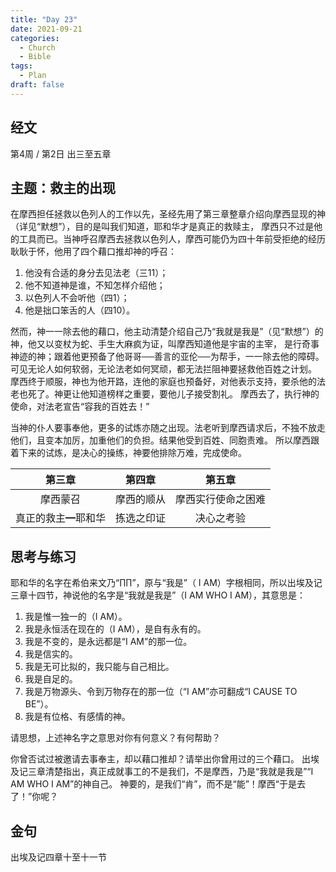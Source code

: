 ```yaml
---
title: "Day 23"
date: 2021-09-21
categories:
  - Church
  - Bible
tags:
  - Plan
draft: false
---
```


## 经文
第4周 / 第2日 出三至五章

## 主题：救主的出现
在摩西担任拯救以色列人的工作以先，圣经先用了第三章整章介绍向摩西显现的神（详见“默想”），目的是叫我们知道，耶和华才是真正的救赎主，
摩西只不过是他的工具而已。当神呼召摩西去拯救以色列人，摩西可能仍为四十年前受拒绝的经历耿耿于怀，他用了四个藉口推却神的呼召：
1. 他没有合适的身分去见法老（三11）；
2. 他不知道神是谁，不知怎样介绍他；
3. 以色列人不会听他（四1）；
4. 他是拙口笨舌的人（四10）。

然而，神一一除去他的藉口，他主动清楚介绍自己乃“我就是我是”（见“默想”）的神，他又以变杖为蛇、手生大麻疯为证，叫摩西知道他是宇宙的主宰，
是行奇事神迹的神；跟着他更预备了他哥哥──善言的亚伦──为帮手，一一除去他的障碍。可见无论人如何软弱，无论法老如何冥顽，都无法拦阻神要拯救他百姓之计划。
摩西终于顺服，神也为他开路，连他的家庭也预备好，对他表示支持，要杀他的法老也死了。神更让他知道榜样之重要，要他儿子接受割礼。
摩西去了，执行神的使命，对法老宣告“容我的百姓去！”

当神的仆人要事奉他，更多的试炼亦随之出现。法老听到摩西请求后，不独不放走他们，且变本加厉，加重他们的负担。结果他受到百姓、同胞责难。
所以摩西跟着下来的试炼，是决心的操练，神要他排除万难，完成使命。

|第三章|第四章|第五章|
|:---: |:---: |:---: |
|摩西蒙召|摩西的顺从|摩西实行使命之困难|
|真正的救主━耶和华|拣选之印证|决心之考验|

## 思考与练习
耶和华的名字在希伯来文乃“∏∏”，原与“我是”（ I AM）字根相同，所以出埃及记三章十四节，神说他的名字是“我就是我是”（I AM WHO I AM），其意思是：
1. 我是惟一独一的（I AM）。
2. 我是永恒活在现在的（I AM），是自有永有的。
3. 我是不变的，是永远都是“I AM”的那一位。
4. 我是信实的。
5. 我是无可比拟的，我只能与自己相比。
6. 我是自足的。
7. 我是万物源头、令到万物存在的那一位（“I AM”亦可翻成“I CAUSE TO BE”）。
8. 我是有位格、有感情的神。

请思想，上述神名字之意思对你有何意义？有何帮助？

你曾否试过被邀请去事奉主，却以藉口推却？请举出你曾用过的三个藉口。
出埃及记三章清楚指出，真正成就事工的不是我们，不是摩西，乃是“我就是我是”“I AM WHO I AM”的神自己。
神要的，是我们“肯”，而不是“能”！摩西“于是去了！”你呢？

## 金句
出埃及记四章十至十一节


